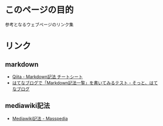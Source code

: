 # このページの目的
参考となるウェブページのリンク集

# リンク
## markdown
- [Qiita - Markdown記法 チートシート](http://qiita.com/Qiita/items/c686397e4a0f4f11683d)
- [はてなブログで「Markdown記法一覧」を書いてみるテスト - そっと、はてなブログ](http://mametanuki.hateblo.jp/entry/2012/09/22/MarkdownList#Unordered%20Lists)

## mediawiki記法
- [Mediawiki記法 - Masspedia](http://axnsword.sakura.ne.jp/mp/index.php?title=Mediawiki%E8%A8%98%E6%B3%95)
